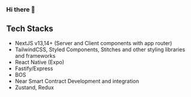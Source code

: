 ### Hi there 👋

## Tech Stacks
- NextJS v13,14+ (Server and Client components with app router)
- TailwindCSS, Styled Components, Stitches and other styling libraries and frameworks
- React Native (Expo)
- Fastify/Express
- BOS
- Near Smart Contract Development and integration
- Zustand, Redux


